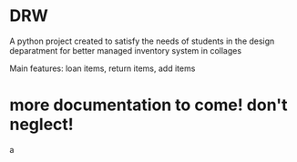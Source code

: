 # DRW
A python project created to satisfy the needs of students in the design deparatment for better managed inventory system in collages

Main features: loan items, return items, add items

# more documentation to come! don't neglect!
a
